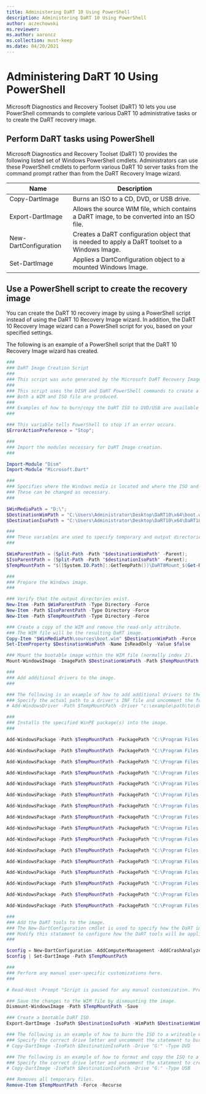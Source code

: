 ```yaml
---
title: Administering DaRT 10 Using PowerShell
description: Administering DaRT 10 Using PowerShell
author: aczechowski
ms.reviewer:
ms.author: aaroncz
ms.collection: must-keep
ms.date: 04/20/2021
---
```


# Administering DaRT 10 Using PowerShell

Microsoft Diagnostics and Recovery Toolset (DaRT) 10 lets you use PowerShell commands to complete various DaRT 10 administrative tasks or to create the DaRT recovery image.

## Perform DaRT tasks using PowerShell

Microsoft Diagnostics and Recovery Toolset (DaRT) 10 provides the following listed set of Windows PowerShell cmdlets. Administrators can use these PowerShell cmdlets to perform various DaRT 10 server tasks from the command prompt rather than from the DaRT Recovery Image wizard.

| Name                  | Description                                                                                    |
| --------------------- | ---------------------------------------------------------------------------------------------- |
| Copy-DartImage        | Burns an ISO to a CD, DVD, or USB drive.                                                       |
| Export-DartImage      | Allows the source WIM file, which contains a DaRT image, to be converted into an ISO file.     |
| New-DartConfiguration | Creates a DaRT configuration object that is needed to apply a DaRT toolset to a Windows Image. |
| Set-DartImage         | Applies a DartConfiguration object to a mounted Windows Image.                                 |

## Use a PowerShell script to create the recovery image

You can create the DaRT 10 recovery image by using a PowerShell script instead of using the DaRT 10 Recovery Image wizard. In addition, the DaRT 10 Recovery Image wizard can a PowerShell script for you, based on your specified settings.

The following is an example of a PowerShell script that the DaRT 10 Recovery Image wizard has created.

```powershell
###
### DaRT Image Creation Script
###
### This script was auto generated by the Microsoft DaRT Recovery Image Wizard.
###
### This script uses the DISM and DaRT PowerShell commands to create a bootable DaRT image.
### Both a WIM and ISO file are produced.
###
### Examples of how to burn/copy the DaRT ISO to DVD/USB are available at the end of this script.
###

### This variable tells PowerShell to stop if an error occurs.
$ErrorActionPreference = "Stop";

###
### Import the modules necessary for DaRT Image creation.
###

Import-Module "Dism"
Import-Module "Microsoft.Dart"

###
### Specifies where the Windows media is located and where the ISO and WIM files will be saved.
### These can be changed as necessary.
###

$WinMediaPath = "D:\";                                                          ### This is the path of the Windows media.
$DestinationWimPath = "C:\Users\Administrator\Desktop\DaRT10\x64\boot.wim";     ### Specify where the WIM file will be saved.
$DestinationIsoPath = "C:\Users\Administrator\Desktop\DaRT10\x64\DaRT10.iso";   ### Specify where the ISO will be saved.

###
### These variables are used to specify temporary and output directories based on the paths above.
###

$WimParentPath = (Split-Path -Path "$destinationWimPath" -Parent);              ### Specify the directory where the DaRT WIM file will be saved.
$IsoParentPath = (Split-Path -Path "$destinationIsoPath" -Parent);              ### This is the directory where the DaRT ISO file will be saved.
$TempMountPath = "$([System.IO.Path]::GetTempPath())\DaRT8Mount_$(Get-Random)"; ### Specify the temporary directory used to mount the Windows image.

###
### Prepare the Windows image.
###

### Verify that the output directories exist.
New-Item -Path $WimParentPath -Type Directory -Force
New-Item -Path $IsoParentPath -Type Directory -Force
New-Item -Path $TempMountPath -Type Directory -Force

### Create a copy of the WIM and remove the read-only attribute.
### The WIM file will be the resulting DaRT image.
Copy-Item "$WinMediaPath\sources\boot.wim" $DestinationWimPath -Force
Set-ItemProperty $DestinationWimPath -Name IsReadOnly -Value $false

### Mount the bootable image within the WIM file (normally index 2).
Mount-WindowsImage -ImagePath $DestinationWimPath -Path $TempMountPath -Index 2

###
### Add additional drivers to the image.
###

### The following is an example of how to add additional drivers to the image.
### Specify the actual path to a driver's INF file and uncomment the following statement.
# Add-WindowsDriver -Path $TempMountPath -Driver "c:\example\path\to\drivers.inf" -ForceUnsigned

###
### Installs the specified WinPE package(s) into the image.
###

Add-WindowsPackage -Path $TempMountPath -PackagePath "C:\Program Files (x86)\Windows Kits\10\Assessment and Deployment Kit\Windows Preinstallation Environment\amd64\WinPE_OCs\WinPE-EnhancedStorage.cab"

Add-WindowsPackage -Path $TempMountPath -PackagePath "C:\Program Files (x86)\Windows Kits\10\Assessment and Deployment Kit\Windows Preinstallation Environment\amd64\WinPE_OCs\WinPE-WMI.cab"

Add-WindowsPackage -Path $TempMountPath -PackagePath "C:\Program Files (x86)\Windows Kits\10\Assessment and Deployment Kit\Windows Preinstallation Environment\amd64\WinPE_OCs\WinPE-WinReCfg.cab"

Add-WindowsPackage -Path $TempMountPath -PackagePath "C:\Program Files (x86)\Windows Kits\10\Assessment and Deployment Kit\Windows Preinstallation Environment\amd64\WinPE_OCs\WinPE-FMAPI.cab"

Add-WindowsPackage -Path $TempMountPath -PackagePath "C:\Program Files (x86)\Windows Kits\10\Assessment and Deployment Kit\Windows Preinstallation Environment\amd64\WinPE_OCs\WinPE-FontSupport-WinRE.cab"

Add-WindowsPackage -Path $TempMountPath -PackagePath "C:\Program Files (x86)\Windows Kits\10\Assessment and Deployment Kit\Windows Preinstallation Environment\amd64\WinPE_OCs\WinPE-Scripting.cab"

Add-WindowsPackage -Path $TempMountPath -PackagePath "C:\Program Files (x86)\Windows Kits\10\Assessment and Deployment Kit\Windows Preinstallation Environment\amd64\WinPE_OCs\en-us\WinPE-EnhancedStorage_en-us.cab"

Add-WindowsPackage -Path $TempMountPath -PackagePath "C:\Program Files (x86)\Windows Kits\10\Assessment and Deployment Kit\Windows Preinstallation Environment\amd64\WinPE_OCs\en-us\WinPE-Scripting_en-us.cab"

Add-WindowsPackage -Path $TempMountPath -PackagePath "C:\Program Files (x86)\Windows Kits\10\Assessment and Deployment Kit\Windows Preinstallation Environment\amd64\WinPE_OCs\en-us\WinPE-WMI_en-us.cab"

Add-WindowsPackage -Path $TempMountPath -PackagePath "C:\Program Files (x86)\Windows Kits\10\Assessment and Deployment Kit\Windows Preinstallation Environment\amd64\WinPE_OCs\en-us\WinPE-WinReCfg_en-us.cab"

Add-WindowsPackage -Path $TempMountPath -PackagePath "C:\Program Files (x86)\Windows Kits\10\Assessment and Deployment Kit\Windows Preinstallation Environment\amd64\WinPE_OCs\WinPE-NetFx.cab"

Add-WindowsPackage -Path $TempMountPath -PackagePath "C:\Program Files (x86)\Windows Kits\10\Assessment and Deployment Kit\Windows Preinstallation Environment\amd64\WinPE_OCs\en-us\WinPE-NetFx_en-us.cab"

Add-WindowsPackage -Path $TempMountPath -PackagePath "C:\Program Files (x86)\Windows Kits\10\Assessment and Deployment Kit\Windows Preinstallation Environment\amd64\WinPE_OCs\WinPE-PowerShell.cab"

Add-WindowsPackage -Path $TempMountPath -PackagePath "C:\Program Files (x86)\Windows Kits\10\Assessment and Deployment Kit\Windows Preinstallation Environment\amd64\WinPE_OCs\en-us\WinPE-PowerShell_en-us.cab"

Add-WindowsPackage -Path $TempMountPath -PackagePath "C:\Program Files (x86)\Windows Kits\10\Assessment and Deployment Kit\Windows Preinstallation Environment\amd64\WinPE_OCs\WinPE-DismCmdlets.cab"

Add-WindowsPackage -Path $TempMountPath -PackagePath "C:\Program Files (x86)\Windows Kits\10\Assessment and Deployment Kit\Windows Preinstallation Environment\amd64\WinPE_OCs\en-us\WinPE-DismCmdlets_en-us.cab"

###
### Add the DaRT tools to the image.
### The New-DartConfiguration cmdlet is used to specify how the DaRT image is configured.
### Modify this statement to configure how the DaRT tools will be applied to the image.
###

$config = New-DartConfiguration -AddComputerManagement -AddCrashAnalyzer -AddDiskCommander -AddDiskWipe -AddExplorer -AddFileRestore -AddFileSearch -AddHotfixUninstall -AddLocksmith -AddRegistryEditor -AddSfcScan -AddSolutionWizard -AddTcpConfig
$config | Set-DartImage -Path $TempMountPath

###
### Perform any manual user-specific customizations here.
###

# Read-Host -Prompt "Script is paused for any manual customization. Press ENTER to continue"

### Save the changes to the WIM file by dismounting the image.
Dismount-WindowsImage -Path $TempMountPath -Save

### Create a bootable DaRT ISO.
Export-DartImage -IsoPath $DestinationIsoPath -WimPath $DestinationWimPath

### The following is an example of how to burn the ISO to a writeable CD/DVD.
### Specify the correct drive letter and uncomment the statement to burn an ISO.
# Copy-DartImage -IsoPath $DestinationIsoPath -Drive "G:" -Type DVD

### The following is an example of how to format and copy the ISO to a USB drive.
### Specify the correct drive letter and uncomment the statement to create a bootable USB.
# Copy-DartImage -IsoPath $DestinationIsoPath -Drive "G:" -Type USB

### Removes all temporary files.
Remove-Item $TempMountPath -Force -Recurse
```
